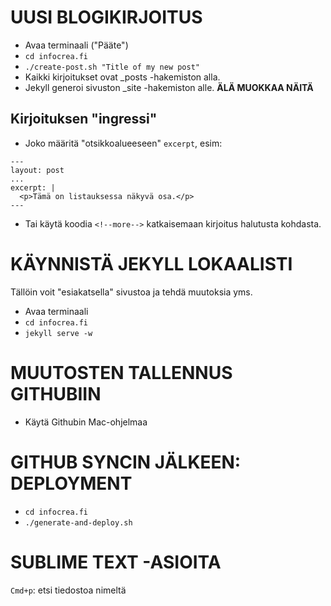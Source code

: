 UUSI BLOGIKIRJOITUS
===================

- Avaa terminaali ("Pääte")
- `cd infocrea.fi`
- `./create-post.sh "Title of my new post"`
- Kaikki kirjoitukset ovat _posts -hakemiston alla.
- Jekyll generoi sivuston _site -hakemiston alle. **ÄLÄ MUOKKAA NÄITÄ**

## Kirjoituksen "ingressi"
- Joko määritä "otsikkoalueeseen" `excerpt`, esim:
```
---
layout: post
...
excerpt: |
  <p>Tämä on listauksessa näkyvä osa.</p>
---
```
- Tai käytä koodia `<!--more-->` katkaisemaan kirjoitus halutusta kohdasta.


KÄYNNISTÄ JEKYLL LOKAALISTI
===========================
Tällöin voit "esiakatsella" sivustoa ja tehdä muutoksia yms.
- Avaa terminaali
- `cd infocrea.fi`
- `jekyll serve -w`

MUUTOSTEN TALLENNUS GITHUBIIN
=============================
- Käytä Githubin Mac-ohjelmaa

GITHUB SYNCIN JÄLKEEN: DEPLOYMENT
=================================
- `cd infocrea.fi`
- `./generate-and-deploy.sh`

SUBLIME TEXT -ASIOITA
=====================
`Cmd+p`: etsi tiedostoa nimeltä
